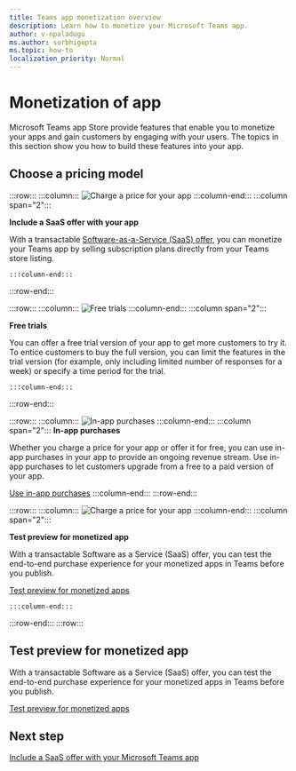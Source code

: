 ```yaml
---
title: Teams app monetization overview
description: Learn how to monetize your Microsoft Teams app.
author: v-npaladugu
ms.author: surbhigupta
ms.topic: how-to
localization_priority: Normal 
---
```


# Monetization of app

Microsoft Teams app Store provide features that enable you to monetize your apps and gain customers by engaging with your users. The topics in this section show you how to build these features into your app.

## Choose a pricing model

:::row:::
    :::column:::
        ![Charge a price for your app](~/assets/images/saas-offer/pricing-charge-price.png)
    :::column-end:::
    :::column span="2":::

**Include a SaaS offer with your app**

With a transactable [Software-as-a-Service (SaaS) offer](~/concepts/deploy-and-publish/appsource/prepare/include-saas-offer.md), you can monetize your Teams app by selling subscription plans directly from your Teams store listing.

    :::column-end:::
:::row-end:::

:::row:::
    :::column:::
![Free trials](~/assets/images/saas-offer/pricing-free-trial.png)
    :::column-end:::
    :::column span="2":::

**Free trials**

You can offer a free trial version of your app to get more customers to try it. To entice customers to buy the full version, you can limit the features in the trial version (for example, only including limited number of responses for a week) or specify a time period for the trial.

    :::column-end:::
:::row-end:::

:::row:::
    :::column:::
        ![In-app purchases](~/assets/images/saas-offer/pricing-in-app-purchases.png)
    :::column-end:::
    :::column span="2":::
**In-app purchases**

Whether you charge a price for your app or offer it for free, you can use in-app purchases in your app to provide an ongoing revenue stream. Use in-app purchases to let customers upgrade from a free to a paid version of your app.

[Use in-app purchases](~/concepts/deploy-and-publish/appsource/prepare/in-app-purchase-flow.md)
    :::column-end:::
:::row-end:::

:::row:::
    :::column:::
        ![Charge a price for your app](~/assets/images/saas-offer/pricing-charge-price.png)
    :::column-end:::
    :::column span="2":::

**Test preview for monetized app**

With a transactable Software as a Service (SaaS) offer, you can test the end-to-end purchase experience for your monetized apps in Teams before you publish.

[Test preview for monetized apps](Test-preview-for-monetized-apps.md)

    :::column-end:::
:::row-end:::
:::row:::

## Test preview for monetized app

With a transactable Software as a Service (SaaS) offer, you can test the end-to-end purchase experience for your monetized apps in Teams before you publish.

[Test preview for monetized apps](Test-preview-for-monetized-apps.md)

## Next step

[Include a SaaS offer with your Microsoft Teams app](~/concepts/deploy-and-publish/appsource/prepare/include-saas-offer.md)
